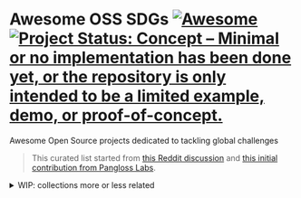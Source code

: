 # Awesome OSS SDGs [![Awesome](https://awesome.re/badge-flat2.svg)](https://awesome.re) [![Project Status: Concept – Minimal or no implementation has been done yet, or the repository is only intended to be a limited example, demo, or proof-of-concept.](https://www.repostatus.org/badges/latest/concept.svg)](https://www.repostatus.org/#concept)

Awesome Open Source projects dedicated to tackling global challenges

> This curated list started from [this Reddit
discussion](https://www.reddit.com/r/opensource/comments/ccojzw/is_there_an_awesome_list_of_open_source_projects/)
and [this initial contribution from Pangloss
Labs](https://panglosslabs.org/projects/osprojgc/).


<details>
<summary>WIP: collections more or less related</summary>

- [awesome-agriculture](https://github.com/beaorn/awesome-agriculture#readme)
- [awesome-social-impact](https://github.com/OtavioRMachado/awesome-social-impact)
- [awesome-techforgood](https://github.com/TechforgoodCAST/awesome-techforgood)
- [awesome-human-tech](https://github.com/humanetech-community/awesome-humane-tech#readme)
- [awesome-healthcare](https://github.com/kakoni/awesome-healthcare#readme)
- [awesome-open-source-supporters](https://github.com/zachflower/awesome-open-source-supporters#readme)
- [awesome-maintainers](https://github.com/nayafia/awesome-maintainers#readme)
- [awesome-oss](https://github.com/hzoo/awesome-oss)
- [awesome-oss-mgmt](https://github.com/todogroup/awesome-oss-mgmt)
- [awesome-foss-apps](https://github.com/DataDaoDe/awesome-foss-apps#readme)
- [awesome-software-patreons](https://github.com/uraimo/awesome-software-patreons#readme)
- [toolsforactivism](https://github.com/drewrwilson/toolsforactivism#readme)
- [citizen-science](https://github.com/dylanrees/citizen-science#readme)
- [awesome-quantified-self](https://github.com/woop/awesome-quantified-self#readme)
- [awesome-diversity](https://github.com/folkswhocode/awesome-diversity#readme)
- [awesome-food](https://github.com/jzarca01/awesome-food#readme)
- [awesome-mental-health](https://github.com/dreamingechoes/awesome-mental-health#readme)
- [awesome-connectivity-info](https://github.com/stevesong/awesome-connectivity-info#readme)
- [awesome-open-iot](https://github.com/Agile-IoT/awesome-open-iot)
- [Github social impact collection](https://github.com/collections/social-impact)
- [List of Open Source projects for Global Challenges](https://panglosslabs.org/projects/osprojgc/)
- https://sdgactionawards.org/initiatives/
- https://open-sdg.readthedocs.io/en/latest/community/
- https://sdgindex.org/
- https://github.com/sdsna/2019GlobalIndex

</details>
